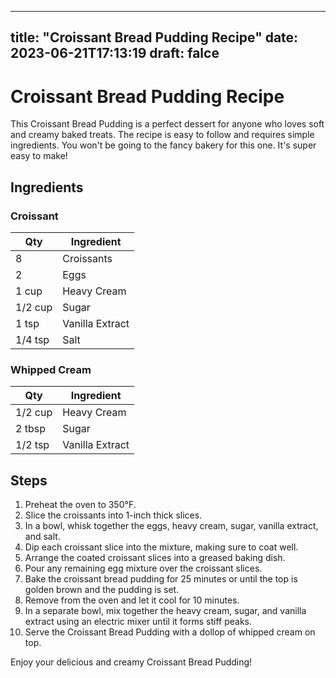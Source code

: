 
---
title: "Croissant Bread Pudding Recipe"
date: 2023-06-21T17:13:19
draft: falce
---

# Croissant Bread Pudding Recipe

This Croissant Bread Pudding is a perfect dessert for anyone who loves soft and creamy baked treats. The recipe is easy to follow and requires simple ingredients. You won't be going to the fancy bakery for this one. It's super easy to make!

## Ingredients

### Croissant

| Qty | Ingredient |
| --- | --- |
| 8 | Croissants |
| 2 | Eggs |
| 1 cup | Heavy Cream |
| 1/2 cup | Sugar |
| 1 tsp | Vanilla Extract |
| 1/4 tsp | Salt |

### Whipped Cream

| Qty | Ingredient |
| --- | --- |
| 1/2 cup | Heavy Cream |
| 2 tbsp | Sugar |
| 1/2 tsp | Vanilla Extract |

## Steps

1. Preheat the oven to 350°F.
2. Slice the croissants into 1-inch thick slices.
3. In a bowl, whisk together the eggs, heavy cream, sugar, vanilla extract, and salt.
4. Dip each croissant slice into the mixture, making sure to coat well.
5. Arrange the coated croissant slices into a greased baking dish.
6. Pour any remaining egg mixture over the croissant slices.
7. Bake the croissant bread pudding for 25 minutes or until the top is golden brown and the pudding is set.
8. Remove from the oven and let it cool for 10 minutes.
9. In a separate bowl, mix together the heavy cream, sugar, and vanilla extract using an electric mixer until it forms stiff peaks.
10. Serve the Croissant Bread Pudding with a dollop of whipped cream on top.

Enjoy your delicious and creamy Croissant Bread Pudding!
